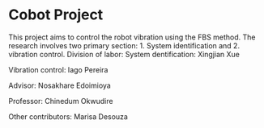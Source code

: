 # Cobot Project
This project aims to control the robot vibration using the FBS method. The research involves two primary section: 1. System identification and 2. vibration control.
Division of labor: 
System dentification: Xingjian Xue
   
Vibration control: Iago Pereira
   
Advisor: Nosakhare Edoimioya

Professor: Chinedum Okwudire

Other contributors: Marisa Desouza


